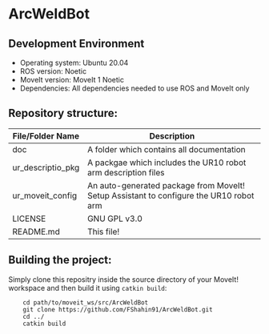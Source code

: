 # ArcWeldBot

## Development Environment
- Operating system:     Ubuntu 20.04
- ROS version:          Noetic
- MoveIt version:       MoveIt 1 Noetic
- Dependencies:         All dependencies needed to use ROS and MoveIt only

## Repository structure:
| File/Folder Name | Description |
| ---------------- | ----------- |
| doc | A folder which contains all documentation|
| ur_descriptio_pkg | A packgae which includes the UR10 robot arm description files |
| ur_moveit_config | An auto-generated package from MoveIt! Setup Assistant to configure the UR10 robot arm |
| LICENSE | GNU GPL v3.0 |
| README.md | This file! |

## Building the project:
Simply clone this repositry inside the source directory of your MoveIt! workspace and then build it using `catkin build`:
        
        cd path/to/moveit_ws/src/ArcWeldBot
        git clone https://github.com/FShahin91/ArcWeldBot.git
        cd ../
        catkin build